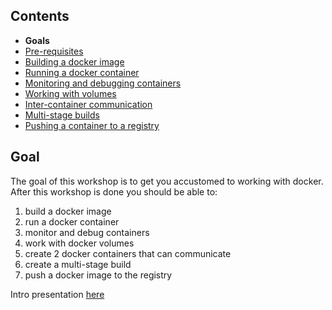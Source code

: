 ## Contents

* <span>**Goals**</span>
* <a href="https://workshops.emanuelciuca.com/docker/pre-requisites">Pre-requisites</a>
* <a href="https://workshops.emanuelciuca.com/docker/docker-build">Building a docker image</a>
* <a href="https://workshops.emanuelciuca.com/docker/docker-run">Running a docker container</a>
* <a href="https://workshops.emanuelciuca.com/docker/docker-monitoring-and-debug">Monitoring and debugging containers</a>
* <a href="https://workshops.emanuelciuca.com/docker/docker-volume">Working with volumes</a>
* <a href="https://workshops.emanuelciuca.com/docker/docker-network">Inter-container communication</a>
* <a href="https://workshops.emanuelciuca.com/docker/docker-multi-stage-builds">Multi-stage builds</a>
* <a href="https://workshops.emanuelciuca.com/docker/docker-push">Pushing a container to a registry</a>

## Goal

The goal of this workshop is to get you accustomed to working with docker. After this workshop is done you should be able to:

1. build a docker image
2. run a docker container
3. monitor and debug containers
4. work with docker volumes
5. create 2 docker containers that can communicate
6. create a multi-stage build
7. push a docker image to the registry

Intro presentation [here](https://docs.google.com/presentation/d/1F8LpfHmD3bIfO_yOQQ3KXw26SZQWn9bokkkoFAmaor8/edit?usp=sharing)
